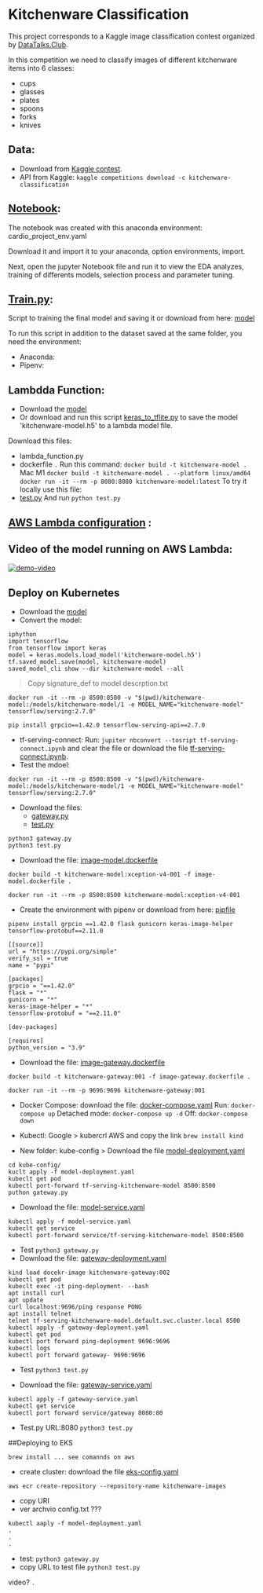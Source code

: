 # Kitchenware Classification

This project corresponds to a Kaggle image classification contest organized by [DataTalks.Club](https://www.kaggle.com/competitions/kitchenware-classification/overview).

In this competition we need to classify images of different kitchenware items into 6 classes:

* cups
* glasses
* plates
* spoons
* forks
* knives

## Data: 
 * Download from [Kaggle contest](https://www.kaggle.com/competitions/kitchenware-classification/data).
 * API from Kaggle:  ```kaggle competitions download -c kitchenware-classification```
 
## [Notebook](notebook.):
The notebook was created with this anaconda environment: cardio_project_env.yaml

Download it and import it to your anaconda, option environments, import.

Next, open the jupyter Notebook file and run it to view the EDA analyzes, training of differents models, selection process and parameter tuning.

## [Train.py](train.py):

Script to training the final model and saving it or download from here: [model](kitchenware-model.h5)

To run this script in addition to the dataset saved at the same folder, you need the environment:
* Anaconda:
* Pipenv:

## Lambdda Function:
 * Download the [model](kitchenware-model.tflite)
 * Or download and run this script [keras_to_tflite.py](keras_to_tflite.py) to save the model 'kitchenware-model.h5' to a lambda model file.

Download this files:
* lambda_function.py
* dockerfile
```.```
Run this command: ```docker build -t kitchenware-model .```
Mac M1 ```docker build -t kitchenware-model . --platform linux/amd64```
```docker run -it --rm -p 8080:8080 kitchenware-model:latest```
To try it locally use this file: 
* [test.py](test.py) And run ```python test.py``` 


## [AWS Lambda configuration](AWS-Lambda-configuration.md) : 

## Video of the model running on AWS Lambda:
[![demo-video](images/demo-video.png)](https://youtu.be/ZKhc76kcJos) 

## Deploy on Kubernetes
* Download the [model](kitchenware-model.h5)
* Convert the model:
```
iphython
import tensorflow
from tensorflow import keras
model = keras.models.load_model('kitchenware-model.h5')
tf.saved_model.save(model, kitchenware-model)
saved_model_cli show --dir kitchenware-model --all
```
> Copy signature_def to model descrption.txt
```
docker run -it --rm -p 8500:8500 -v "$(pwd)/kitchenware-model:/models/kitchenware-model/1 -e MODEL_NAME="kitchenware-model" tensorflow/serving:2.7.0" 

pip install grpcio==1.42.0 tensorflow-serving-api==2.7.0
```
* tf-serving-connect:
Run: ```jupiter nbconvert --tosript tf-serving-connect.ipynb``` and clear the file or download the file [tf-serving-connect.ipynb](tf-serving-connect.ipynb).
* Test the mdoel:
```
docker run -it --rm -p 8500:8500 -v "$(pwd)/kitchenware-model:/models/kitchenware-model/1 -e MODEL_NAME="kitchenware-model" tensorflow/serving:2.7.0" 
```
* Download the files: 
   * [gateway.py](gateway.py)
   * [test.py](test.py)
  
```
python3 gateway.py
python3 test.py
```
* Download the file: [image-model.dockerfile]([image-model.dockerfile) 
```
docker build -t kitchenware-model:xception-v4-001 -f image-model.dockerfile .

docker run -it --rm -p 8500:8500 kitchenware-model:xception-v4-001
```
* Create the environment with pipenv or download from here: [pipfile]([pipfile)

```
pipenv install grpcio ==1.42.0 flask gunicorn keras-image-helper tensorflow-protobuf==2.11.0

```


```
[[source]]
url = "https://pypi.org/simple"
verify_ssl = true
name = "pypi"

[packages]
grpcio = "==1.42.0"
flask = "*"
gunicorn = "*"
keras-image-helper = "*"
tensorflow-protobuf = "==2.11.0"

[dev-packages]

[requires]
python_version = "3.9"
```
* Download the file: [image-gateway.dockerfile](image-gateway.dockerfile) 
```
docker build -t kitchenware-gateway:001 -f image-gateway.dockerfile .

docker run -it --rm -p 9696:9696 kitchenware-gateway:001
```

* Docker Compose: download the file: [docker-compose.yaml](docker-compose.yaml) 
Run: ```docker-compose up```
Detached mode: ```docker-compose up -d```
Off: ```docker-compose down```

* Kubectl: Google > kubercrl AWS and copy the link
```brew install kind```
* New folder: kube-config > Download the file [model-deployment.yaml](model-deployment.yaml)
```kind load docker-image kitchenware-model:xception-v4-001
cd kube-config/
kuclt apply -f model-deployment.yaml
kubeclt get pod
kubectl port-forward tf-serving-kitchenware-model 8500:8500
puthon gateway.py
```
* Download the file: [model-service.yaml](model-service.yaml) 
```
kubectl apply -f model-service.yaml
kubeclt get service
kubectl port-forward service/tf-serving-kitchenware-model 8500:8500
```
* Test ```python3 gateway.py```
* Download the file: [gateway-deployment.yaml](gateway-deployment.yaml) 
```
kind load docekr-image kitchenware-gateway:002
kubectl get pod
kubeclt exec -it ping-deployment- --bash
apt install curl
apt update
curl localhost:9696/ping response PONG
apt install telnet
telnet tf-serving-kitchenware-model.default.svc.cluster.local 8500
kubectl apply -f gateway-deployment.yaml
kubectl get pod
kubectl port forward ping-deployment 9696:9696
kubectl logs
kubectl port forward gateway- 9696:9696
```
* Test ```python3 test.py```

* Download the file: [gateway-service.yaml](gateway-service.yaml) 
```
kubectl apply -f gateway-service.yaml
kubectl get service
kubectl port forward service/gateway 8080:80
```
* Test.py URL:8080 ```python3 test.py```

##Deploying to EKS

```brew install ... see comannds on aws```
* create cluster: download the file [eks-config.yaml](eks-config.yaml)
```eksctl create cluster -f eks-config.yaml
aws ecr create-repository --repository-name kitchenware-images
```
* copy URI
* ver archvio config.txt ???
```kuctl get nodes
kubectl aaply -f model-deployment.yaml
.
.
.

```
* test: ```python3 gateway.py```
* copy URL to test file ```python3 test.py```

video?
```.```














